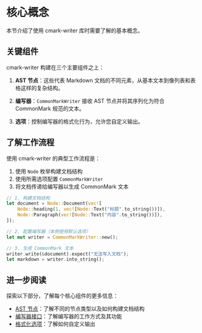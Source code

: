 # 核心概念

本节介绍了使用 cmark-writer 库时需要了解的基本概念。

## 关键组件

cmark-writer 构建在三个主要组件之上：

1. **AST 节点**：这些代表 Markdown 文档的不同元素，从基本文本到像列表和表格这样的复杂结构。

2. **编写器**：`CommonMarkWriter` 接收 AST 节点并将其序列化为符合 CommonMark 规范的文本。

3. **选项**：控制编写器的格式化行为，允许您自定义输出。

## 了解工作流程

使用 cmark-writer 的典型工作流程是：

1. 使用 `Node` 枚举构建文档结构
2. 使用所需选项配置 `CommonMarkWriter`
3. 将文档传递给编写器以生成 CommonMark 文本

```rust
// 1. 构建文档结构
let document = Node::Document(vec![
    Node::heading(1, vec![Node::Text("标题".to_string())]),
    Node::Paragraph(vec![Node::Text("内容".to_string())]),
]);

// 2. 配置编写器（本例使用默认选项）
let mut writer = CommonMarkWriter::new();

// 3. 生成 CommonMark 文本
writer.write(&document).expect("无法写入文档");
let markdown = writer.into_string();
```

## 进一步阅读

探索以下部分，了解每个核心组件的更多信息：

- [AST 节点](./ast-nodes)：了解不同的节点类型以及如何构建文档结构
- [编写器接口](./writer-interface)：了解编写器的工作方式及其功能
- [格式化选项](./options)：了解如何自定义输出
